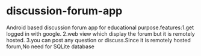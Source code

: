 # discussion-forum-app
Android based  discussion forum app for educational purpose.features:1.get logged in with google. 2.web view which display the forum but it is remotely hosted. 3.you can post any question or discuss.Since it is remotely hosted forum,No need for SQLite database
